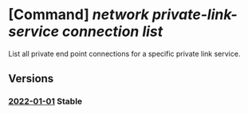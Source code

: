 # [Command] _network private-link-service connection list_

List all private end point connections for a specific private link service.

## Versions

### [2022-01-01](/Resources/mgmt-plane/L3N1YnNjcmlwdGlvbnMve30vcmVzb3VyY2Vncm91cHMve30vcHJvdmlkZXJzL21pY3Jvc29mdC5uZXR3b3JrL3ByaXZhdGVsaW5rc2VydmljZXMve30vcHJpdmF0ZWVuZHBvaW50Y29ubmVjdGlvbnM=/2022-01-01.xml) **Stable**

<!-- mgmt-plane /subscriptions/{}/resourcegroups/{}/providers/microsoft.network/privatelinkservices/{}/privateendpointconnections 2022-01-01 -->

